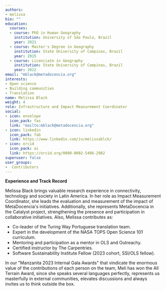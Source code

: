 ```yaml
---
authors:
- melissa
bio: ""
education:
  courses:
  - course: PhD in Human Geography
    institution: University of São Paulo, Brazil
    year: 2021
  - course: Master's Degree in Geography
    institution: State University of Campinas, Brazil
    year: 2015
  - course: Licenciate in Geography
    institution: State University of Campinas, Brazil
    year: 2012
email: "mblack@metadocencia.org"
interests:
- Open science
- Building communities
- Translation
name: Melissa Black
weight: 4
role: Infrastructure and Impact Measurement Coordinator
social:
- icon: envelope
  icon_pack: fas
  link: "mailto:mblack@metadocencia.org"
- icon: linkedin
  icon_pack: fab
  link: https://www.linkedin.com/in/melissablck/
- icon: orcid
  icon_pack: ai
  link: https://orcid.org/0000-0002-5406-2982
superuser: false
user_groups:
-  Contributors
---
```

**Experience and Track Record**

Melissa Black brings valuable research experience in connectivity, technology and society in Latin America. In her role as Impact Measurement Coordinator, she leads the evaluation and measurement of the impact of MetaDocencia's initiatives. Additionally, she represents MetaDocencia in the Catalyst project, strengthening the presence and participation in collaborative initiatives.
Also, Melissa contributes as:
- Co-leader of the Turing Way Portuguese translation team.
- Expert in the development of the NASA TOPS Open Science 101 curriculum.
- Mentoring and participation as a mentor in OLS and Outreachy.
- Certified instructor by The Carpentries.
- Software Sustainability Institute Fellow (2023 cohort, SSI/OLS fellow).


In our "Manzanita 2023 Internal Gala Awards" that vindicate the enormous value of the contributions of each person on the team, Meli has won the All Terrain Award, since she speaks several languages perfectly, represents us masterfully in external communities, elevates discussions and always invites us to think outside the box.